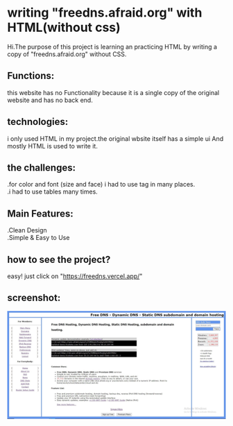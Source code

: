 # writing "freedns.afraid.org" with HTML(without css)
Hi.The purpose of this project is learning an practicing HTML by writing a copy of  "freedns.afraid.org" without CSS.
## Functions:
this website has no Functionality because it is a single copy of the original website and has no back end.
## technologies:
i only used HTML in my project.the original wbsite itself has a simple ui And mostly HTML is used to write it.
## the challenges:
.for color and font (size and face) i had to use tag in many places.  
.i had to use tables many times.
## Main Features:
.Clean Design  
.Simple & Easy to Use
## how to see the project?
easy! just click on "https://freedns.vercel.app/"
## screenshot:
![enter image description here](https://github.com/mostafa813/HTML/blob/main/SharedScreenshot.jpg?raw=true)
